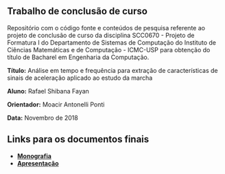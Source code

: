## Trabalho de conclusão de curso 

Repositório com o código fonte e conteúdos de pesquisa referente ao projeto de conclusão de curso da disciplina SCC0670 - Projeto de Formatura I do Departamento de Sistemas de Computação do Instituto de Ciências Matemáticas e de Computação - ICMC-USP para obtenção do título de Bacharel em Engenharia da Computação.

**Título:** Análise em tempo e frequência para extração de características de sinais de aceleração aplicado ao estudo da marcha

**Aluno:** Rafael Shibana Fayan

**Orientador:** Moacir Antonelli Ponti

**Data:** Novembro de 2018

## Links para os documentos finais

- [**Monografia**](Documents/TCC_Rafael_Fayan_Espectrogramas_e_AutoEncoders.pdf)
- [**Apresentação**](Documents/Apresentacao_TCC.pdf)
